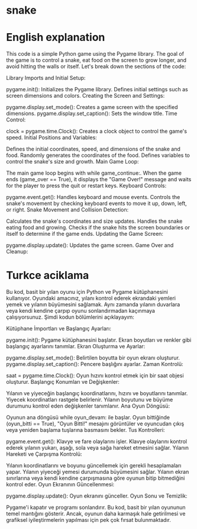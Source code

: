# snake
# English explanation

This code is a simple Python game using the Pygame library. The goal of the game is to control a snake, eat food on the screen to grow longer, and avoid hitting the walls or itself. Let's break down the sections of the code:

Library Imports and Initial Setup:

pygame.init(): Initializes the Pygame library.
Defines initial settings such as screen dimensions and colors.
Creating the Screen and Settings:

pygame.display.set_mode(): Creates a game screen with the specified dimensions.
pygame.display.set_caption(): Sets the window title.
Time Control:

clock = pygame.time.Clock(): Creates a clock object to control the game's speed.
Initial Positions and Variables:

Defines the initial coordinates, speed, and dimensions of the snake and food.
Randomly generates the coordinates of the food.
Defines variables to control the snake's size and growth.
Main Game Loop:

The main game loop begins with while game_continue:.
When the game ends (game_over == True), it displays the "Game Over!" message and waits for the player to press the quit or restart keys.
Keyboard Controls:

pygame.event.get(): Handles keyboard and mouse events.
Controls the snake's movement by checking keyboard events to move it up, down, left, or right.
Snake Movement and Collision Detection:

Calculates the snake's coordinates and size updates.
Handles the snake eating food and growing.
Checks if the snake hits the screen boundaries or itself to determine if the game ends.
Updating the Game Screen:

pygame.display.update(): Updates the game screen.
Game Over and Cleanup:


# Turkce aciklama 
Bu kod, basit bir yılan oyunu için Python ve Pygame kütüphanesini kullanıyor. Oyundaki amacınız, yılanı kontrol ederek ekrandaki yemleri yemek ve yılanın büyümesini sağlamak. Aynı zamanda yılanın duvarlara veya kendi kendine çarpıp oyunu sonlandırmadan kaçınmaya çalışıyorsunuz. Şimdi kodun bölümlerini açıklayayım:

Kütüphane İmportları ve Başlangıç Ayarları:

pygame.init(): Pygame kütüphanesini başlatır.
Ekran boyutları ve renkler gibi başlangıç ayarlarını tanımlar.
Ekran Oluşturma ve Ayarlar:

pygame.display.set_mode(): Belirtilen boyutta bir oyun ekranı oluşturur.
pygame.display.set_caption(): Pencere başlığını ayarlar.
Zaman Kontrolü:

saat = pygame.time.Clock(): Oyun hızını kontrol etmek için bir saat objesi oluşturur.
Başlangıç Konumları ve Değişkenler:

Yılanın ve yiyeceğin başlangıç koordinatlarını, hızını ve boyutlarını tanımlar.
Yiyecek koordinatları rastgele belirlenir.
Yılanın boyutunu ve büyüme durumunu kontrol eden değişkenler tanımlanır.
Ana Oyun Döngüsü:

Oyunun ana döngüsü while oyun_devam: ile başlar.
Oyun bittiğinde (oyun_bitti == True), "Oyun Bitti!" mesajını görüntüler ve oyuncudan çıkış veya yeniden başlama tuşlarına basmasını bekler.
Tus Kontrolleri:

pygame.event.get(): Klavye ve fare olaylarını işler.
Klavye olaylarını kontrol ederek yılanın yukarı, aşağı, sola veya sağa hareket etmesini sağlar.
Yılanın Hareketi ve Çarpışma Kontrolü:

Yılanın koordinatlarını ve boyunu güncellemek için gerekli hesaplamaları yapar.
Yılanın yiyeceği yemesi durumunda büyümesini sağlar.
Yılanın ekran sınırlarına veya kendi kendine çarpışmasına göre oyunun bitip bitmediğini kontrol eder.
Oyun Ekranının Güncellenmesi:

pygame.display.update(): Oyun ekranını günceller.
Oyun Sonu ve Temizlik:

Pygame'i kapatır ve programı sonlandırır.
Bu kod, basit bir yılan oyununun temel mantığını gösterir. Ancak, oyunun daha karmaşık hale getirilmesi ve grafiksel iyileştirmelerin yapılması için pek çok fırsat bulunmaktadır.
